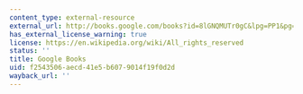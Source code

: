 ```yaml
---
content_type: external-resource
external_url: http://books.google.com/books?id=8lGNQMUTr0gC&lpg=PP1&pg=PA147#v=onepage&q&f=false
has_external_license_warning: true
license: https://en.wikipedia.org/wiki/All_rights_reserved
status: ''
title: Google Books
uid: f2543506-aecd-41e5-b607-9014f19f0d2d
wayback_url: ''
---
```


